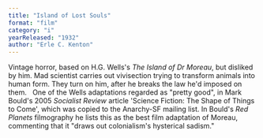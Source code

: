 ```yaml
---
title: "Island of Lost Souls"
format: "film"
category: "i"
yearReleased: "1932"
author: "Erle C. Kenton"
---
```

Vintage horror, based on H.G. Wells's _The Island of Dr  Moreau_, but disliked by him. Mad scientist carries out vivisection trying to  transform animals into human form. They turn on him, after he breaks the law  he'd imposed on them.
 
One of the Wells adaptations regarded as "pretty good", in  Mark Bould's 2005 _Socialist Review_ article 'Science Fiction: The Shape of  Things to Come', which was copied to the Anarchy-SF mailing list. In Bould's _Red Planets_ filmography he lists this  as the best film adaptation of Moreau, commenting that it "draws out  colonialism's hysterical sadism."
 
